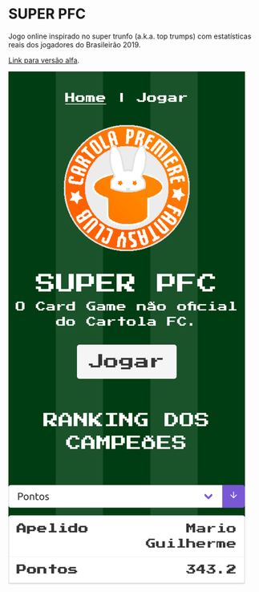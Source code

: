 # SUPER PFC

Jogo online inspirado no super trunfo (a.k.a. top trumps) com estatísticas reais dos jogadores do Brasileirão 2019. 

[Link para versão alfa](https://henriquepgomide.github.io/cartola-supertrunfo/).


![Cartola PFC](https://github.com/henriquepgomide/cartola-supertrunfo/blob/master/imgs/cartolapfc-logo.png)

